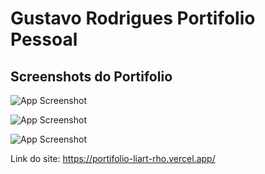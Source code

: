 
# Gustavo Rodrigues Portifolio Pessoal






## Screenshots do Portifolio 

![App Screenshot](https://i.imgur.com/VwT99iS.png)

![App Screenshot](https://i.imgur.com/4tzJXIa.png)

![App Screenshot](https://i.imgur.com/W8N6gA3.png)


Link do site: https://portifolio-liart-rho.vercel.app/


